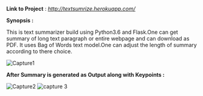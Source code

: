 **Link to Project** : _http://textsumrize.herokuapp.com/_

**Synopsis :**

This is text summarizer build using Python3.6 and Flask.One can get summary of long text paragraph or entire webpage and can download as PDF. It uses Bag of Words text model.One can adjust the length of summary according to there choice.

![Capture1](https://user-images.githubusercontent.com/38787963/147369856-5dcf59e2-e366-42b6-9223-cac37b0f7376.PNG)

**After Summary is generated as Output along with Keypoints :**

![Capture2](https://user-images.githubusercontent.com/38787963/147369968-a5777525-d611-4a3e-8dce-a401f4c4e2ac.PNG)
![capture 3](https://user-images.githubusercontent.com/38787963/147369972-86bb91fd-f895-4562-a87a-7bed37e0c595.PNG)
